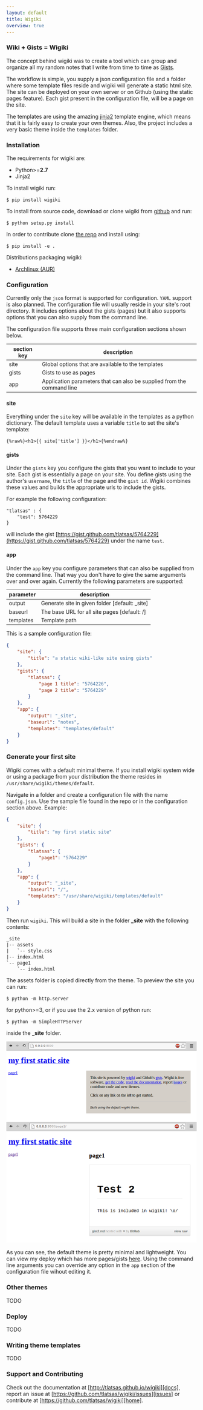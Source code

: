```yaml
---
layout: default
title: Wigiki
overview: true
---
```


### Wiki + Gists = Wigiki

The concept behind wigiki was to create a tool which can group and organize all my random notes that I write from time to time as [Gists](https://gist.github.com/).

The workflow is simple, you supply a json configuration file and a folder where some template files reside and wigiki will generate a static html site. The site can be deployed on your own server or on Github (using the static pages feature). Each gist present in the configuration file, will be a page on the site.

The templates are using the amazing [jinja2](http://jinja.pocoo.org/docs/) template engine, which means that it is fairly easy to create your own themes. Also, the project includes a very basic theme inside the `templates` folder.

### Installation

The requirements for wigiki are:

* Python>=__2.7__
* Jinja2

To install wigiki run:

```
$ pip install wigiki
```

To install from source code, download or clone wigiki from [github][home] and run:

```
$ python setup.py install
```

In order to contribute clone [the repo][home] and install using:

```
$ pip install -e .
```

Distributions packaging wigiki:

* [Archlinux (AUR)][arch]

### Configuration

Currently only the `json` format is supported for configuration. `YAML` support is also planned. The configuration file will usually reside in your site's root directory. It includes options about the gists (pages) but it also supports options that you can also supply from the command line. 

The configuration file supports three main configuration sections shown below.

section key | description
--- | ---
site | Global options that are available to the templates
gists | Gists to use as pages
app | Application parameters that can also be supplied from the command line

#### site

Everything under the `site` key will be available in the templates as a python dictionary. The default template uses a variable `title` to set the site's template:

```
{%raw%}<h1>{{ site['title'] }}</h1>{%endraw%}
```

#### gists

Under the `gists` key you configure the gists that you want to include to your site. Each gist is essentially a page on your site. You define gists using the author's `username`, the `title` of the page and the `gist id`. Wigiki combines these values and builds the appropriate urls to include the gists.

For example the following configuration:

```
"tlatsas" : {
    "test": 5764229
}
```

will include the gist [https://gist.github.com/tlatsas/5764229](https://gist.github.com/tlatsas/5764229) under the name `test`.

#### app

Under the `app` key you configure parameters that can also be supplied from the command line. That way you don't have to give the same arguments over and over again. Currently the following parameters are supported:

parameter | description
--- | ---
output | Generate site in given folder [default: _site]
baseurl | The base URL for all site pages [default: /]
templates | Template path

This is a sample configuration file:

```json
{
    "site": {
        "title": "a static wiki-like site using gists"
    },
    "gists": {
        "tlatsas": {
            "page 1 title": "5764226",
            "page 2 title": "5764229"
        }
    },
    "app": {
        "output": "_site",
        "baseurl": "notes",
        "templates": "templates/default"
    }
}
```

### Generate your first site

Wigiki comes with a default minimal theme. If you install wigiki system wide or
using a package from your distribution the theme resides in
`/usr/share/wigiki/themes/default`.

Navigate in a folder and create a configuration file with the name `config.json`.
Use the sample file found in the repo or in the configuration section above. Example:

```json
{
    "site": {
        "title": "my first static site"
    },
    "gists": {
        "tlatsas": {
            "page1": "5764229"
        }
    },
    "app": {
        "output": "_site",
        "baseurl": "/",
        "templates": "/usr/share/wigiki/templates/default"
    }
}
```

Then run `wigiki`. This will build a site in the folder **_site** with the following contents:

```
_site
|-- assets
|   `-- style.css
|-- index.html
`-- page1
    `-- index.html
```

The assets folder is copied directly from the theme. To preview the site you can run:

```
$ python -m http.server
```

for python>=3, or if you use the 2.x version of python run:

```
$ python -m SimpleHTTPServer
```

inside the **_site** folder.

<img alt="frontpage" src="images/doc/front.png">
<img alt="page1" src="images/doc/page1.png">

As you can see, the default theme is pretty minimal and lightweight. You can view
my deploy which has more pages/gists [here][deploy].
Using the command line arguments you can override any option in the `app`
section of the configuration file wihout editing it.

### Other themes

TODO

### Deploy

TODO

### Writing theme templates

TODO

### Support and Contributing

Check out the documentation at [http://tlatsas.github.io/wigiki][docs], report an
issue at [https://github.com/tlatsas/wigiki/issues][issues] or contribute at
[https://github.com/tlatsas/wigiki][home].


[home]: https://github.com/tlatsas/wigiki
[docs]: http://tlatsas.github.io/wigiki
[issues]: https://github.com/tlatsas/wigiki/issues
[arch]: https://aur.archlinux.org/packages/wigiki-git/
[deploy]: https://dl.kodama.gr/notes/
